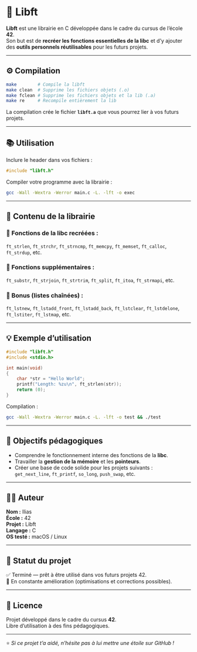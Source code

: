 # 🧩 Libft

**Libft** est une librairie en C développée dans le cadre du cursus de l’école **42**.  
Son but est de **recréer les fonctions essentielles de la libc** et d’y ajouter des **outils personnels réutilisables** pour les futurs projets.

---

## ⚙️ Compilation

```bash
make        # Compile la libft
make clean  # Supprime les fichiers objets (.o)
make fclean # Supprime les fichiers objets et la lib (.a)
make re     # Recompile entièrement la lib
```

La compilation crée le fichier **`libft.a`** que vous pourrez lier à vos futurs projets.

---

## 📚 Utilisation

Inclure le header dans vos fichiers :
```c
#include "libft.h"
```

Compiler votre programme avec la librairie :
```bash
gcc -Wall -Wextra -Werror main.c -L. -lft -o exec
```

---

## 🧠 Contenu de la librairie

### 🔹 Fonctions de la libc recréées :
`ft_strlen`, `ft_strchr`, `ft_strncmp`, `ft_memcpy`, `ft_memset`, `ft_calloc`, `ft_strdup`, etc.

### 🔹 Fonctions supplémentaires :
`ft_substr`, `ft_strjoin`, `ft_strtrim`, `ft_split`, `ft_itoa`, `ft_strmapi`, etc.

### 🔹 Bonus (listes chaînées) :
`ft_lstnew`, `ft_lstadd_front`, `ft_lstadd_back`, `ft_lstclear`, `ft_lstdelone`, `ft_lstiter`, `ft_lstmap`, etc.

---

## 💡 Exemple d’utilisation

```c
#include "libft.h"
#include <stdio.h>

int main(void)
{
    char *str = "Hello World";
    printf("Length: %zu\n", ft_strlen(str));
    return (0);
}
```

Compilation :
```bash
gcc -Wall -Wextra -Werror main.c -L. -lft -o test && ./test
```

---

## 🧰 Objectifs pédagogiques

- Comprendre le fonctionnement interne des fonctions de la **libc**.  
- Travailler la **gestion de la mémoire** et les **pointeurs**.  
- Créer une base de code solide pour les projets suivants :  
  `get_next_line`, `ft_printf`, `so_long`, `push_swap`, etc.

---

## 👨‍💻 Auteur

**Nom :** Ilias  
**École :** 42  
**Projet :** Libft  
**Langage :** C  
**OS testé :** macOS / Linux  

---

## 🏁 Statut du projet

✅ Terminé — prêt à être utilisé dans vos futurs projets 42.  
🧠 En constante amélioration (optimisations et corrections possibles).

---

## 🧷 Licence

Projet développé dans le cadre du cursus **42**.  
Libre d’utilisation à des fins pédagogiques.

---

⭐ *Si ce projet t’a aidé, n’hésite pas à lui mettre une étoile sur GitHub !*
